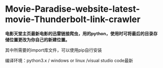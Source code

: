 # Movie-Paradise-website-latest-movie-Thunderbolt-link-crawler

**电影天堂主页最新电影的迅雷链接爬虫，用的python，使用时可将最后的目录存储位置更改为你自己的新建位置。**

其中所需要的import库文件，可以使用pip自行安装

编译环境：python3.x / windows or linux /visual studio code最新